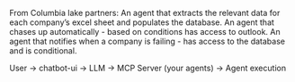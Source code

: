 From Columbia lake partners:
An agent that extracts the relevant data for each company’s excel sheet and populates the database.
An agent that chases up automatically - based on conditions has access to outlook.
An agent that notifies when a company is failing - has access to the database and is conditional. 

User → chatbot-ui → LLM → MCP Server (your agents) → Agent execution

